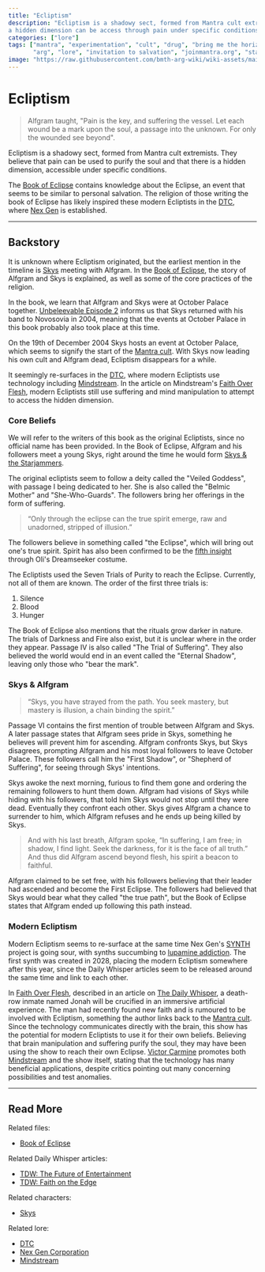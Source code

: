 ```yaml
---
title: "Ecliptism"
description: "Ecliptism is a shadowy sect, formed from Mantra cult extremists. Their core beliefs are that 
a hidden dimension can be access through pain under specific conditions."
categories: ["lore"]
tags: ["mantra", "experimentation", "cult", "drug", "bring me the horizon", "bmth", 
       "arg", "lore", "invitation to salvation", "joinmantra.org", "starjammers", "skys"]
image: "https://raw.githubusercontent.com/bmth-arg-wiki/wiki-assets/main/lore/mantra/mantra-300x300.png"
---
```


# Ecliptism

> Alfgram taught, "Pain is the key, and suffering the vessel. Let each wound be a mark upon the soul, a passage 
> into the unknown. For only the wounded see beyond".

Ecliptism is a shadowy sect, formed from Mantra cult extremists. They believe that pain can be 
used to purify the soul and that there is a hidden dimension, accessible under specific conditions. 

The [Book of Eclipse](../for-sof/book-of-eclipse) contains knowledge about the Eclipse, an event that 
seems to be similar to personal salvation. The religion of those writing the book of Eclipse has likely 
inspired these modern Ecliptists in the [DTC](dtc), where [Nex Gen](nex-gen-corporation) is established.

***

## Backstory

It is unknown where Ecliptism originated, but the earliest mention in the timeline is [Skys](../characters/skys) 
meeting with Alfgram. In the [Book of Eclipse](../for-sof/book-of-eclipse), the story of Alfgram and Skys is explained, 
as well as some of the core practices of the religion. 

In the book, we learn that Alfgram and Skys were at October Palace together. [Unbeleevable Episode 2](../for-sof/unbeleevable2) 
informs us that Skys returned with his band to Novosovia in 2004, meaning that the events at October 
Palace in this book probably also took place at this time. 

On the 19th of December 2004 Skys hosts an event at October Palace, which seems to signify 
the start of the [Mantra cult](mantra). With Skys now leading his own cult and Alfgram dead, 
Ecliptism disappears for a while.

It seemingly re-surfaces in the [DTC](dtc), where modern Ecliptists use technology including 
[Mindstream](mindstream). In the article on Mindstream's [Faith Over Flesh](tdw-faithedge), 
modern Ecliptists still use suffering and mind manipulation to attempt to access the hidden dimension.

### Core Beliefs

We will refer to the writers of this book as the original Ecliptists, since no official name has been provided.
In the Book of Eclipse, Alfgram and his followers meet a young Skys, right around the time he would 
form [Skys & the Starjammers](../for-sof/skystarjammers). 

The original ecliptists seem to follow a deity called the "Veiled Goddess", with passage I being 
dedicated to her. She is also called the "Belmic Mother" and "She-Who-Guards". The followers 
bring her offerings in the form of suffering.

> “Only through the eclipse can the true spirit emerge, raw and unadorned, stripped of illusion.”

The followers believe in something called "the Eclipse", which will bring out one's true spirit. 
Spirit has also been confirmed to be the [fifth insight](insights) through Oli's Dreamseeker costume.

The Ecliptists used the Seven Trials of Purity to reach the Eclipse. Currently, not all of them are known. The order of
the first three trials is:

1. Silence
2. Blood
3. Hunger

The Book of Eclipse also mentions that the rituals grow darker in nature. The trials of Darkness and
Fire also exist, but it is unclear where in the order they appear. Passage IV is also called
"The Trial of Suffering". They also believed the world would end in an event called the "Eternal Shadow", 
leaving only those who "bear the mark".

### Skys & Alfgram

> “Skys, you have strayed from the path. You seek mastery, but mastery is illusion, a chain binding the spirit.”

Passage VI contains the first mention of trouble between Alfgram and Skys. A later passage states that 
Alfgram sees pride in Skys, something he believes will prevent him for ascending. Alfgram confronts Skys, 
but Skys disagrees, prompting Alfgram and his most loyal followers to leave October Palace. These followers call him 
the "First Shadow", or "Shepherd of Suffering", for seeing through Skys' intentions.

Skys awoke the next morning, furious to find them gone and ordering the remaining followers to hunt 
them down. Alfgram had visions of Skys while hiding with his followers, that told him Skys would not 
stop until they were dead. Eventually they confront each other. Skys gives Alfgram a chance to 
surrender to him, which Alfgram refuses and he ends up being killed by Skys.

> And with his last breath, Alfgram spoke, “In suffering, I am free; in shadow, I find light. Seek the darkness, 
> for it is the face of all truth.” And thus did Alfgram ascend beyond flesh, his spirit a beacon to faithful.

Alfgram claimed to be set free, with his followers believing that their leader had ascended and become the 
First Eclipse. The followers had believed that Skys would bear what they called "the true path", but the 
Book of Eclipse states that Alfgram ended up following this path instead.

### Modern Ecliptism

Modern Ecliptism seems to re-surface at the same time Nex Gen's [SYNTH](synths) project is going 
sour, with synths succumbing to [lupamine addiction](lupamine). The first synth was created in 2028, 
placing the modern Ecliptism somewhere after this year, since the Daily Whisper articles seem to be released 
around the same time and link to each other.

In [Faith Over Flesh](tdw-faithedge), described in an article on [The Daily Whisper](webbrowser), a death-row inmate 
named Jonah will be crucified in an immersive artificial experience. The man had recently found new faith and 
is rumoured to be involved with Ecliptism, something the author links back to the [Mantra cult](mantra). Since 
the technology communicates directly with the brain, this show has the potential for modern Ecliptists to 
use it for their own beliefs. Believing that brain manipulation and suffering purify the soul, they may have 
been using the show to reach their own Eclipse. 
[Victor Carmine](../characters/victor-carmine) promotes both [Mindstream](mindstream) and the show itself, stating that 
the technology has many beneficial applications, despite critics pointing out many concerning possibilities and test 
anomalies.

***

## Read More

Related files:

- [Book of Eclipse](../for-sof/book-of-eclipse)

Related Daily Whisper articles:

- [TDW: The Future of Entertainment](tdw-futureentertainment)
- [TDW: Faith on the Edge](tdw-faithedge)

Related characters:

- [Skys](../characters/skys)

Related lore:

- [DTC](dtc)
- [Nex Gen Corporation](nex-gen-corporation)
- [Mindstream](mindstream)